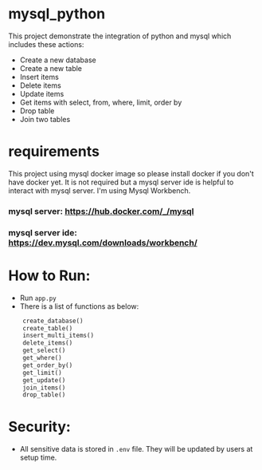 # mysql_python
This project demonstrate the integration of python and mysql which includes these actions:
- Create a new database
- Create a new table
- Insert items
- Delete items
- Update items
- Get items with select, from, where, limit, order by
- Drop table
- Join two tables
# requirements

This project using mysql docker image so please install docker if you don't have docker yet.
It is not required but a mysql server ide is helpful to interact with mysql server. I'm using Mysql Workbench.

### mysql server: https://hub.docker.com/_/mysql

### mysql server ide: https://dev.mysql.com/downloads/workbench/

# How to Run:

- Run `app.py`
- There is a list of functions as below:
```python
    create_database()
    create_table()
    insert_multi_items()
    delete_items()
    get_select()
    get_where()
    get_order_by()
    get_limit()
    get_update()
    join_items()
    drop_table()
```

# Security:

- All sensitive data is stored in `.env` file. They will be updated by users at setup time.